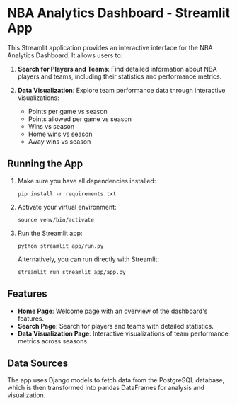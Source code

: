 # NBA Analytics Dashboard - Streamlit App

This Streamlit application provides an interactive interface for the NBA Analytics Dashboard. It allows users to:

1. **Search for Players and Teams**: Find detailed information about NBA players and teams, including their statistics and performance metrics.

2. **Data Visualization**: Explore team performance data through interactive visualizations:
   - Points per game vs season
   - Points allowed per game vs season
   - Wins vs season
   - Home wins vs season
   - Away wins vs season

## Running the App

1. Make sure you have all dependencies installed:
   ```
   pip install -r requirements.txt
   ```

2. Activate your virtual environment:
   ```
   source venv/bin/activate
   ```

3. Run the Streamlit app:
   ```
   python streamlit_app/run.py
   ```
   
   Alternatively, you can run directly with Streamlit:
   ```
   streamlit run streamlit_app/app.py
   ```

## Features

- **Home Page**: Welcome page with an overview of the dashboard's features.
- **Search Page**: Search for players and teams with detailed statistics.
- **Data Visualization Page**: Interactive visualizations of team performance metrics across seasons.

## Data Sources

The app uses Django models to fetch data from the PostgreSQL database, which is then transformed into pandas DataFrames for analysis and visualization. 